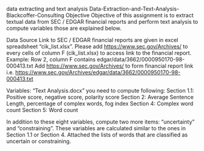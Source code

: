 data extracting and text analysis
Data-Extraction-and-Text-Analysis-Blackcoffer-Consulting
Objective Objective of this assignment is to extract textual data from SEC / EDGAR financial reports and perform text analysis to compute variables those are explained below.

Data Source Link to SEC / EDGAR financial reports are given in excel spreadsheet “cik_list.xlsx”. Please add https://www.sec.gov/Archives/ to every cells of column F (cik_list.xlsx) to access link to the financial report. Example: Row 2, column F contains edgar/data/3662/0000950170-98-000413.txt Add https://www.sec.gov/Archives/ to form financial report link i.e. https://www.sec.gov/Archives/edgar/data/3662/0000950170-98-000413.txt

Variables: “Text Analysis.docx” you need to compute following: Section 1.1: Positive score, negative score, polarity score Section 2: Average Sentence Length, percentage of complex words, fog index Section 4: Complex word count Section 5: Word count

In addition to these eight variables, compute two more items: “uncertainty” and “constraining”. These variables are calculated similar to the ones in Section 1.1 or Section 4. Attached the lists of words that are classified as uncertain or constraining.
